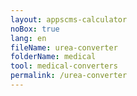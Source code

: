 ```yaml
---
layout: appscms-calculator
noBox: true
lang: en
fileName: urea-converter
folderName: medical
tool: medical-converters
permalink: /urea-converter
---
```


